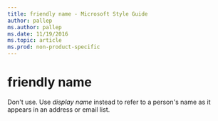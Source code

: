 ```yaml
---
title: friendly name - Microsoft Style Guide
author: pallep
ms.author: pallep
ms.date: 11/19/2016
ms.topic: article
ms.prod: non-product-specific
---
```


# friendly name

Don't use. Use *display name* instead to refer to a person's name as it appears in an address or email list.
